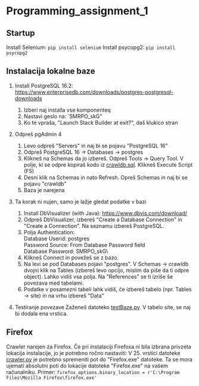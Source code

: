 # Programming_assignment_1

## Startup

Install Selenium: `pip install selenium`
Install psycopg2: `pip install psycopg2`

## Instalacija lokalne baze

1. Install PostgreSQL 16.2: https://www.enterprisedb.com/downloads/postgres-postgresql-downloads
    1. Izberi naj installa vse komponenteq
    2. Nastavi geslo na: `SMRPO_skG"
    3. Ko te vpraša, "Launch Stack Builder at exit?", daš klukico stran
2. Odpreš pgAdmin 4
    1. Levo odpreš "Servers" in naj bi se pojavu "PostgreSQL 16"
    2. Odpreš PostgreSQL 16 -> Databases -> postgres
    3. Klikneš na Schemas da jo izbereš. Odpreš Tools -> Query Tool. V polje, ki se odpre kopiraš kodo iz [crawldb.sql](https://github.com/kristofzupan/IEPS-Assignments/tree/main/Programming_assignment_1/crawldb.sql). Klikneš Execute Script (F5)
    4. Desni klik na Schemas in nato Refresh. Opreš Schemas in naj bi se pojavu "crawldb"
    5. Baza je narejena

3. Ta korak ni nujen, samo je lažje gledat podatke v bazi
    1. Install DbVisualizer (with Java): https://www.dbvis.com/download/ 
    2. Odpreš DbVisualizer, izbereš "Create a Database Connection" in "Create a Connection". Na seznamu izbereš PostgreSQL.
    3. Polja Authentication:\
    Database Userid: postgres\
    Password Source: From Database Password field\
    Database Password: SMRPO_skG\
    4. Klikneš Connect in povežeš se z bazo.
    5. Na levi se pod Databases pojavi "postgres". V Schemas -> crawldb dvojni klik na Tables (izbereš levo opcijo, mislim da piše da ti odpre object). Lahko vidiš vsa polja. Na "References" se ti izriše še povezava med tabelami.
    6. Podatke v posamezni tabeli lahk vidiš, če izbereš tabelo (npr. Tables -> site) in na vrhu izbereš "Data"

4. Testiranje povezave
    Zaženeš datoteko [testBaze.py](https://github.com/kristofzupan/IEPS-Assignments/tree/main/Programming_assignment_1/testBaze.py). V tabelo site, se naj bi dodala ena vrstica.

## Firefox

Crawler narejen za Firefox.
Če pri instalaciji Firefoxa ni bila izbrana privzeta lokacija instalacije, jo je potrebno ročno nastaviti:
V 25. vrstici datoteke [crawler.py](https://github.com/kristofzupan/IEPS-Assignments/tree/main/Programming_assignment_1/crawler.py) je
potrebno spremeniti pot do "Firefox.exe" datoteke. Ta se mora ujemati absolutni poti do lokacije datoteke "Firefox.exe" na vašem računalniku.
Primer: `firefox_options.binary_location = r'C:\Program Files\Mozilla Firefox\firefox.exe'`